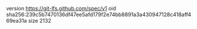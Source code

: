 version https://git-lfs.github.com/spec/v1
oid sha256:239c5b7470136df47ee5afd179f2e74bb8891a3a430947128c418aff469ea31a
size 2132

